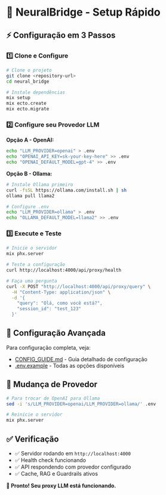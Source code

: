 # 🚀 NeuralBridge - Setup Rápido

## ⚡ Configuração em 3 Passos

### 1️⃣ Clone e Configure

```bash
# Clone o projeto
git clone <repository-url>
cd neural_bridge

# Instale dependências
mix setup
mix ecto.create
mix ecto.migrate
```

### 2️⃣ Configure seu Provedor LLM

**Opção A - OpenAI:**
```bash
echo "LLM_PROVIDER=openai" > .env
echo "OPENAI_API_KEY=sk-your-key-here" >> .env
echo "OPENAI_DEFAULT_MODEL=gpt-4" >> .env
```

**Opção B - Ollama:**
```bash
# Instale Ollama primeiro
curl -fsSL https://ollama.com/install.sh | sh
ollama pull llama2

# Configure .env
echo "LLM_PROVIDER=ollama" > .env
echo "OLLAMA_DEFAULT_MODEL=llama2" >> .env
```

### 3️⃣ Execute e Teste

```bash
# Inicie o servidor
mix phx.server

# Teste a configuração
curl http://localhost:4000/api/proxy/health

# Faça uma pergunta
curl -X POST "http://localhost:4000/api/proxy/query" \
  -H "Content-Type: application/json" \
  -d '{
    "query": "Olá, como você está?",
    "session_id": "test_123"
  }'
```

## 🔧 Configuração Avançada

Para configuração completa, veja:
- [CONFIG_GUIDE.md](docs/CONFIG_GUIDE.md) - Guia detalhado de configuração
- [.env.example](.env.example) - Todas as opções disponíveis

## 🤖 Mudança de Provedor

```bash
# Para trocar de OpenAI para Ollama
sed -i 's/LLM_PROVIDER=openai/LLM_PROVIDER=ollama/' .env

# Reinicie o servidor
mix phx.server
```

## ✅ Verificação

- ✅ Servidor rodando em `http://localhost:4000`
- ✅ Health check funcionando
- ✅ API respondendo com provedor configurado
- ✅ Cache, RAG e Guardrails ativos

**🎉 Pronto! Seu proxy LLM está funcionando.**